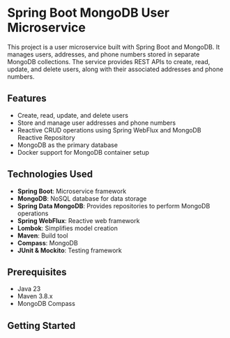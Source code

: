 # Spring Boot MongoDB User Microservice

This project is a user microservice built with Spring Boot and MongoDB. It manages users, addresses,
and phone numbers stored in separate MongoDB collections. The service provides REST APIs to create,
read, update, and delete users, along with their associated addresses and phone numbers.

## Features

- Create, read, update, and delete users
- Store and manage user addresses and phone numbers
- Reactive CRUD operations using Spring WebFlux and MongoDB Reactive Repository
- MongoDB as the primary database
- Docker support for MongoDB container setup

## Technologies Used

- **Spring Boot**: Microservice framework
- **MongoDB**: NoSQL database for data storage
- **Spring Data MongoDB**: Provides repositories to perform MongoDB operations
- **Spring WebFlux**: Reactive web framework
- **Lombok**: Simplifies model creation
- **Maven**: Build tool
- **Compass**: MongoDB
- **JUnit & Mockito**: Testing framework

## Prerequisites

- Java 23
- Maven 3.8.x
- MongoDB Compass

## Getting Started

